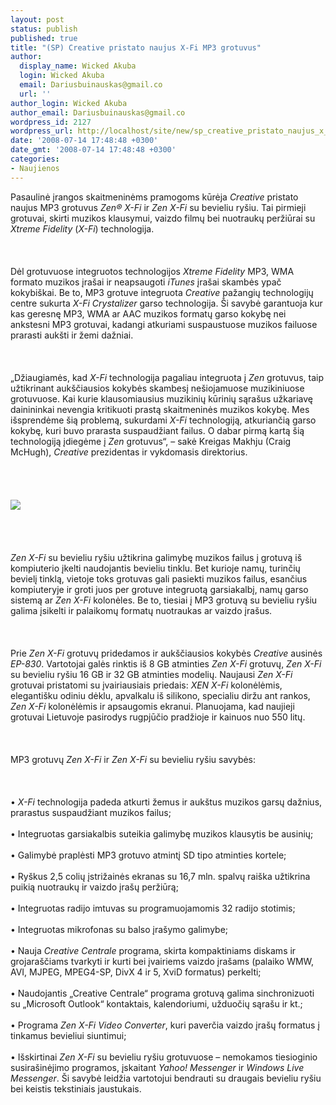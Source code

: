```yaml
---
layout: post
status: publish
published: true
title: "(SP) Creative pristato naujus X-Fi MP3 grotuvus"
author:
  display_name: Wicked Akuba
  login: Wicked Akuba
  email: Dariusbuinauskas@gmail.co
  url: ''
author_login: Wicked Akuba
author_email: Dariusbuinauskas@gmail.co
wordpress_id: 2127
wordpress_url: http://localhost/site/new/sp_creative_pristato_naujus_x_fi_mp3_grotuvus/
date: '2008-07-14 17:48:48 +0300'
date_gmt: '2008-07-14 17:48:48 +0300'
categories:
- Naujienos
---
```

<p>Pasaulinė įrangos skaitmeninėms pramogoms kūrėja <i>Creative</i> pristato naujus MP3 grotuvus <i>Zen® X-Fi</i> ir <i>Zen X-Fi</i> su bevieliu ryšiu. Tai pirmieji grotuvai, skirti muzikos klausymui, vaizdo filmų bei nuotraukų peržiūrai su <i>Xtreme Fidelity</i> (<i>X-Fi</i>) technologija.<br />
<br><br />
<br>Dėl grotuvuose integruotos technologijos <i>Xtreme Fidelity</i> MP3, WMA formato muzikos įrašai ir neapsaugoti <i>iTunes</i> įrašai skambės ypač kokybiškai. Be to, MP3 grotuve integruota <i>Creative</i> pažangių technologijų centre sukurta <i>X-Fi Crystalizer</i> garso technologija. Ši savybė garantuoja kur kas geresnę MP3, WMA ar AAC muzikos formatų garso kokybę nei ankstesni MP3 grotuvai, kadangi atkuriami suspaustuose muzikos failuose prarasti aukšti ir žemi dažniai.<br />
<br><br />
<br>„Džiaugiamės, kad <i>X-Fi</i> technologija pagaliau integruota į <i>Zen</i> grotuvus, taip užtikrinant aukščiausios kokybės skambesį nešiojamuose muzikiniuose grotuvuose. Kai kurie klausomiausius muzikinių kūrinių sąrašus užkariavę dainininkai nevengia kritikuoti prastą skaitmeninės muzikos kokybę. Mes išsprendėme šią problemą, sukurdami <i>X-Fi</i> technologiją, atkuriančią garso kokybę, kuri buvo prarasta suspaudžiant failus. O dabar pirmą kartą šią technologiją įdiegėme į <i>Zen</i> grotuvus“, – sakė Kreigas Makhju (Craig McHugh), <i>Creative</i> prezidentas ir vykdomasis direktorius.<br />
<br><br />
<br><br><img src="http://www.technews.lt/upl/Failai/Creative_X-fi.PNG"><br><br />
<br><br />
<br><i>Zen X-Fi</i> su bevieliu ryšiu užtikrina galimybę muzikos failus į grotuvą iš kompiuterio įkelti naudojantis bevieliu tinklu. Bet kurioje namų, turinčių bevielį tinklą, vietoje toks grotuvas gali pasiekti muzikos failus, esančius kompiuteryje ir groti juos per grotuve integruotą garsiakalbį, namų garso sistemą ar <i>Zen X-Fi</i> kolonėles. Be to, tiesiai į MP3 grotuvą su bevieliu ryšiu galima įsikelti ir palaikomų formatų nuotraukas ar vaizdo įrašus.<br />
<br><br />
<br>Prie <i>Zen X-Fi</i> grotuvų pridedamos ir aukščiausios kokybės <i>Creative</i> ausinės <i>EP-830</i>. Vartotojai galės rinktis iš 8 GB atminties <i>Zen X-Fi</i> grotuvų, <i>Zen X-Fi</i> su bevieliu ryšiu 16 GB ir 32 GB atminties modelių. Naujausi <i>Zen X-Fi</i> grotuvai pristatomi su įvairiausiais priedais: <i>XEN X-Fi</i> kolonėlėmis, elegantišku odiniu dėklu, apvalkalu iš silikono, specialiu diržu ant rankos, <i>Zen X-Fi</i> kolonėlėmis ir apsaugomis ekranui. Planuojama, kad naujieji grotuvai Lietuvoje pasirodys rugpjūčio pradžioje ir kainuos nuo 550 litų.<br />
<br><br />
<br>MP3 grotuvų <i>Zen X-Fi</i> ir <i>Zen X-Fi</i> su bevieliu ryšiu savybės:<br />
<br><br />
<br>• <i>X-Fi</i> technologija padeda atkurti žemus ir aukštus muzikos garsų dažnius, prarastus suspaudžiant muzikos failus;<br />
<br>• Integruotas garsiakalbis suteikia galimybę muzikos klausytis be ausinių;<br />
<br>• Galimybė praplėsti MP3 grotuvo atmintį SD tipo atminties kortele;<br />
<br>• Ryškus 2,5 colių įstrižainės ekranas su 16,7 mln. spalvų raiška užtikrina puikią nuotraukų ir vaizdo įrašų peržiūrą;<br />
<br>• Integruotas radijo imtuvas su programuojamomis 32 radijo stotimis;<br />
<br>• Integruotas mikrofonas su balso įrašymo galimybe;<br />
<br>• Nauja <i>Creative Centrale</i> programa, skirta kompaktiniams diskams ir grojaraščiams tvarkyti ir kurti bei įvairiems vaizdo įrašams (palaiko WMW, AVI, MJPEG, MPEG4-SP, DivX 4 ir 5, XviD formatus) perkelti;<br />
<br>• Naudojantis „Creative Centrale“ programa grotuvą galima sinchronizuoti su „Microsoft Outlook“ kontaktais, kalendoriumi, užduočių sąrašu ir kt.;<br />
<br>• Programa <i>Zen X-Fi Video Converter</i>, kuri paverčia vaizdo įrašų formatus į tinkamus bevieliui siuntimui;<br />
<br>• Išskirtinai <i>Zen X-Fi</i> su bevieliu ryšiu grotuvuose – nemokamos tiesioginio susirašinėjimo programos, įskaitant <i>Yahoo! Messenger</i> ir <i>Windows Live Messenger</i>. Ši savybė leidžia vartotojui bendrauti su draugais bevieliu ryšiu bei keistis tekstiniais jaustukais.<br />
<br><br />
<br><br />
<br></p>
